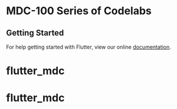 # MDC-100 Series of Codelabs

## Getting Started

For help getting started with Flutter, view our online
[documentation](https://flutter.io/).
# flutter_mdc
# flutter_mdc
